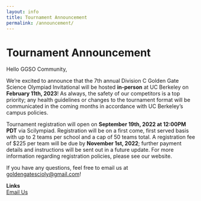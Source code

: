 ```yaml
---
layout: info
title: Tournament Announcement
permalink: /announcement/
---
```


# Tournament Announcement

Hello GGSO Community, 

We’re excited to announce that the 7th annual Division C Golden Gate Science Olympiad Invitational will be hosted <b>in-person</b> at UC Berkeley on <b>February 11th, 2023</b>! As always, the safety of our competitors is a top priority; any health guidelines or changes to the tournament format will be communicated in the coming months in accordance with UC Berkeley’s campus policies.

Tournament registration will open on <b>September 19th, 2022 at 12:00PM PDT</b> via Scilympiad. Registration will be on a first come, first served basis with up to 2 teams per school and a cap of 50 teams total. A registration fee of $225 per team will be due by <b>November 1st, 2022</b>; further payment details and instructions will be sent out in a future update. For more information regarding registration policies, please see our website.

If you have any questions, feel free to email us at goldengatescioly@gmail.com!

**Links**
<br/>
<a class="btn btn-md btn-mid" target="_blank" href="mailto:goldengatescioly@gmail.com">Email Us</a>
